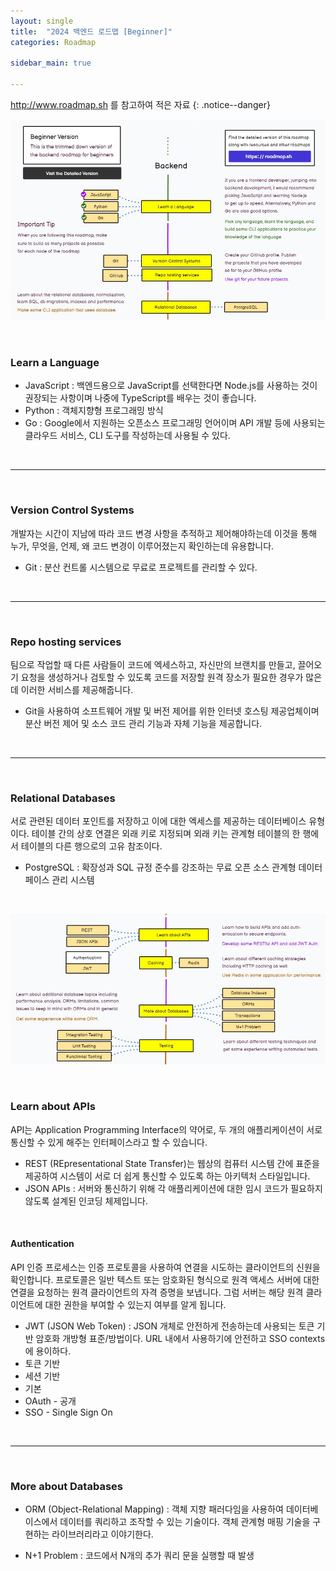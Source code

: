 ```yaml
---
layout: single
title:  "2024 백엔드 로드맵 [Beginner]"
categories: Roadmap

sidebar_main: true

---
```



<http://www.roadmap.sh> 를 참고하여 적은 자료
{: .notice--danger}

![](/assets/images/20240308/backend1.JPG)

<br/>

### Learn a Language

- JavaScript : 백엔드용으로 JavaScript를 선택한다면 Node.js를 사용하는 것이 권장되는 사항이며 나중에 TypeScript를 배우는 것이 좋습니다.
- Python : 객체지향형 프로그래밍 방식
- Go : Google에서 지원하는 오픈소스 프로그래밍 언어이며 API 개발 등에 사용되는 클라우드 서비스, CLI 도구를 작성하는데 사용될 수 있다.

<br/>

<hr/>

<br/>

### Version Control Systems

개발자는 시간이 지남에 따라 코드 변경 사항을 추적하고 제어해야하는데 이것을 통해 누가, 무엇을, 언제, 왜 코드 변경이 이루어졌는지 확인하는데 유용합니다.

- Git : 분산 컨트롤 시스템으로 무료로 프로젝트를 관리할 수 있다.

<br/>

<hr/>

<br/>

### Repo hosting services

팀으로 작업할 때 다른 사람들이 코드에 엑세스하고, 자신만의 브랜치를 만들고, 끌어오기 요청을 생성하거나 검토할 수 있도록 코드를 저장할 원격 장소가 필요한 경우가 많은데 이러한 서비스를 제공해줍니다.

- Git을 사용하여 소프트웨어 개발 및 버전 제어를 위한 인터넷 호스팅 제공업체이며 분산 버전 제어 및 소스 코드 관리 기능과 자체 기능을 제공합니다.

<br/>

<hr/>

<br/>

### Relational Databases

서로 관련된 데이터 포인트를 저장하고 이에 대한 엑세스를 제공하는 데이터베이스 유형이다. 테이블 간의 상호 연결은 외래 키로 지정되며 외래 키는 관계형 테이블의 한 행에서 테이블의 다른 행으로의 고유 참조이다.

- PostgreSQL : 확장성과 SQL 규정 준수를 강조하는 무료 오픈 소스 관계형 데이터페이스 관리 시스템

<br/>

![](/assets/images/20240308/backend2.JPG)

<br/>

### Learn about APIs

API는 Application Programming Interface의 약어로, 두 개의 애플리케이션이 서로 통신할 수 있게 해주는 인터페이스라고 할 수 있습니다.

- REST (REpresentational State Transfer)는 웹상의 컴퓨터 시스템 간에 표준을 제공하여 시스템이 서로 더 쉽게 통신할 수 있도록 하는 아키텍처 스타일입니다.
- JSON APIs : 서버와 통신하기 위해 각 애플리케이션에 대한 임시 코드가 필요하지 않도록 설계된 인코딩 체제입니다. 

<br/>

#### Authentication

API 인증 프로세스는 인증 프로토콜을 사용하여 연결을 시도하는 클라이언트의 신원을 확인합니다. 프로토콜은 일반 텍스트 또는 암호화된 형식으로 원격 액세스 서버에 대한 연결을 요청하는 원격 클라이언트의 자격 증명을 보냅니다. 그럼 서버는 해당 원격 클라이언트에 대한 권한을 부여할 수 있는지 여부를 알게 됩니다.

- JWT (JSON Web Token) : JSON 개체로 안전하게 전송하는데 사용되는 토큰 기반 암호화 개방형 표준/방법이다. URL 내에서 사용하기에 안전하고 SSO contexts 에 용이하다.
- 토큰 기반
- 세션 기반
- 기본 
- OAuth - 공개 
- SSO - Single Sign On

<br/>

<hr/>

<br/>

### More about Databases

- ORM (Object-Relational Mapping) : 객체 지향 패러다임을 사용하여 데이터베이스에서 데이터를 쿼리하고 조작할 수 있는 기술이다. 객체 관계형 매핑 기술을 구현하는 라이브러리라고 이야기한다.

- N+1 Problem : 코드에서 N개의 추가 쿼리 문을 실행할 때 발생

